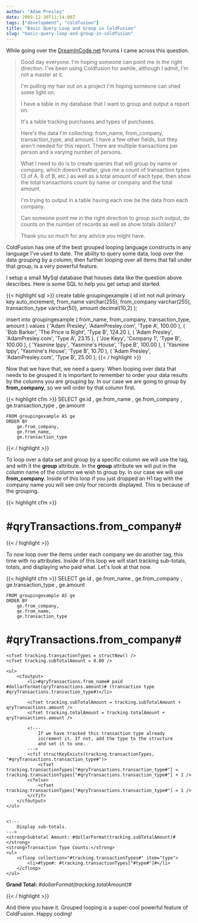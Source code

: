 ```yaml
---
author: "Adam Presley"
date: 2009-12-30T11:14:00Z
tags: ["development", "coldfusion"]
title: "Basic Query Loop and Group in ColdFusion"
slug: "basic-query-loop-and-group-in-coldfusion"
---
```


While going over the [DreamInCode.net](http://www.dreamincode.net) forums I
came across this question.

> Good day everyone. I'm hoping someone can point me in the right
> direction. I've been using Coldfusion for awhile, although I admit,
> I'm not a master at it.
>
> I'm pulling my hair out on a project I'm hoping someone can shed some
> light on.
>
> I have a table in my database that I want to group and output a report
> on.
>
> It's a table tracking purchases and types of purchases.
>
> Here's the data I'm collecting: from_name, from_company,
> transaction_type, and amount. I have a few other fields, but they
> aren't needed for this report. There are multiple transactions per
> person and a varying number of persons.
>
> What I need to do is to create queries that will group by name or
> company, which doesn't matter, give me a count of transaction types (3
> of A, 6 of B, etc.) as well as a total amount of each type, then show
> the total transactions count by name or company and the total amount.
>
> I'm trying to output in a table having each row be the data from each
> company.
>
> Can someone point me in the right direction to group such output, do
> counts on the number of records as well as show totals dollars?
>
> Thank you so much for any advice you might have.


ColdFusion has one of the best grouped looping language constructs in
any language I've used to date. The ability to query some data, loop
over the data grouping by a column, then further looping over all items
that fall under that group, is a very powerful feature.

I setup a small MySql database that houses data like the question above
describes. Here is some SQL to help you get setup and started.

{{< highlight sql >}}
create table groupingexample (
	id int not null primary key auto_increment,
	from_name varchar(255),
	from_company varchar(255),
	transaction_type varchar(50),
	amount decimal(10,2)
);

insert into groupingexample
	( from_name, from_company, transaction_type, amount )
values
	( 'Adam Presley', 'AdamPresley.com', 'Type A', 100.00 ),
	( 'Bob Barker', 'The Price is Right', 'Type B', 124.20 ),
	( 'Adam Presley', 'AdamPresley.com', 'Type A', 23.15 ),
	( 'Joe Keyy', 'Company 1', 'Type B', 100.00 ),
	( 'Yasmine Ippy', 'Yasmine\'s House', 'Type B', 100.00 ),
	( 'Yasmine Ippy', 'Yasmine\'s House', 'Type B', 10.70 ),
	( 'Adam Presley', 'AdamPresley.com', 'Type B', 25.00 );
{{< / highlight >}}

Now that we have that, we need a query. When looping over data that
needs to be grouped it is important to remember to order your data
results by the columns you are grouping by. In our case we are going to
group by **from_company**, so we will order by that column first.

{{< highlight cfm >}}
<cfquery name="qryTransactions" datasource="cfexamples">
	SELECT
		  ge.id
		, ge.from_name
		, ge.from_company
		, ge.transaction_type
		, ge.amount

	FROM groupingexample AS ge
	ORDER BY
		ge.from_company,
		ge.from_name,
		ge.transaction_type
</cfquery>
{{< / highlight >}}

To loop over a data set and group by a specific column we will use the
tag, and with it the **group** attribute. In the **group** attribute we
will put in the column name of the column we wish to group by. In our
case we will use **from_company**. Inside of this loop if you just
dropped an H1 tag with the company name you will see only four records
displayed. This is because of the grouping.

{{< highlight cfm >}}
<cfoutput query="qryTransactions" group="from_company">
	<h1>#qryTransactions.from_company#</h1>
</cfoutput>
{{< / highlight >}}

To now loop over the items under each company we do another tag, this
time with no attributes. Inside of this loop we will start tracking
sub-totals, totals, and displaying who paid what. Let's look at that
now.

{{< highlight cfm >}}
<cfquery name="qryTransactions" datasource="cfexamples">
	SELECT
		  ge.id
		, ge.from_name
		, ge.from_company
		, ge.transaction_type
		, ge.amount

	FROM groupingexample AS ge
	ORDER BY
		ge.from_company,
		ge.from_name,
		ge.transaction_type
</cfquery>

<cfset tracking = structNew() />
<cfset tracking.totalAmount = 0.00 />

<cfoutput query="qryTransactions" group="from_company">
	<h1>#qryTransactions.from_company#</h1>

	<cfset tracking.transactionTypes = structNew() />
	<cfset tracking.subTotalAmount = 0.00 />

	<ul>
		<cfoutput>
			<li>#qryTransactions.from_name# paid #dollarFormat(qryTransactions.amount)# (transaction type #qryTransactions.transaction_type#)</li>

			<cfset tracking.subTotalAmount = tracking.subTotalAmount + qryTransactions.amount />
			<cfset tracking.totalAmount = tracking.totalAmount + qryTransactions.amount />

			<!---
				If we have tracked this transaction type already
				increment it. If not, add the type to the structure
				and set it to one.
			--->
			<cfif structKeyExists(tracking.transactionTypes, "#qryTransactions.transaction_type#")>
				<cfset tracking.transactionTypes["#qryTransactions.transaction_type#"] = tracking.transactionTypes["#qryTransactions.transaction_type#"] + 1 />
			<cfelse>
				<cfset tracking.transactionTypes["#qryTransactions.transaction_type#"] = 1 />
			</cfif>
		</cfoutput>
	</ul>


	<!---
		Display sub-totals.
	--->
	<strong>Subtotal Amount: #dollarFormat(tracking.subTotalAmount)#</strong>
	<strong>Transaction Type Counts:</strong>
	<ul>
		<cfloop collection="#tracking.transactionTypes#" item="type">
			<li>#type#: #tracking.transactionTypes["#type#"]#</li>
		</cfloop>
	</ul>
</cfoutput>

<strong>Grand Total:</strong> <em><cfoutput>#dollarFormat(tracking.totalAmount)#</cfoutput></em>

<cfdump var="#qryTransactions#" />
{{< / highlight >}}

And there you have it. Grouped looping is a super-cool powerful feature
of ColdFusion. Happy coding!
